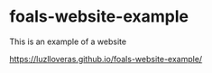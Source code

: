 # foals-website-example
This is an example of a website

https://luzlloveras.github.io/foals-website-example/
